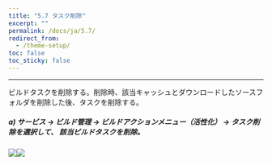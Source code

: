 ```yaml
---
title: "5.7 タスク削除"
excerpt: ""
permalink: /docs/ja/5.7/
redirect_from:
  - /theme-setup/
toc: false
toc_sticky: false
---
```



---

ビルドタスクを削除する。削除時、該当キャッシュとダウンロードしたソースフォルダを削除した後、タスクを削除する。

##### **a\) サービス → ビルド管理 → ビルドアクションメニュー（活性化） → タスク削除を選択して、 該当ビルドタスクを削除。**
![](/assets/JP/2.5/3.2.6_1.png)![](/assets/JP/2.5.4/3.2.7_2.png)



